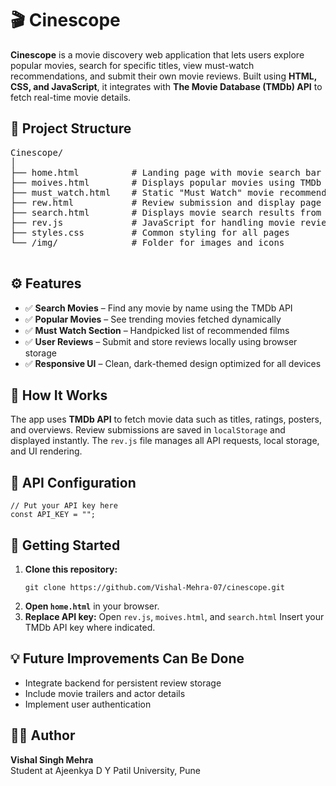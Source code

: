 <!DOCTYPE html>
<html lang="en">
<head>
  <meta charset="UTF-8">
  <meta name="viewport" content="width=device-width, initial-scale=1.0">
 
</head>
<body>

  <h1>🎬 Cinescope</h1>
  <p><strong>Cinescope</strong> is a movie discovery web application that lets users explore popular movies, search for specific titles, view must-watch recommendations, and submit their own movie reviews. Built using <strong>HTML, CSS, and JavaScript</strong>, it integrates with <strong>The Movie Database (TMDb) API</strong> to fetch real-time movie details.</p>

  <h2>📁 Project Structure</h2>
  <div class="highlight">
    <pre>
Cinescope/
│
├── home.html          # Landing page with movie search bar
├── moives.html        # Displays popular movies using TMDb API
├── must_watch.html    # Static "Must Watch" movie recommendations
├── rew.html           # Review submission and display page
├── search.html        # Displays movie search results from TMDb
├── rev.js             # JavaScript for handling movie reviews and API calls
├── styles.css         # Common styling for all pages
└── /img/              # Folder for images and icons
    </pre>
  </div>

  <h2>⚙️ Features</h2>
  <ul>
    <li>✅ <strong>Search Movies</strong> – Find any movie by name using the TMDb API</li>
    <li>✅ <strong>Popular Movies</strong> – See trending movies fetched dynamically</li>
    <li>✅ <strong>Must Watch Section</strong> – Handpicked list of recommended films</li>
    <li>✅ <strong>User Reviews</strong> – Submit and store reviews locally using browser storage</li>
    <li>✅ <strong>Responsive UI</strong> – Clean, dark-themed design optimized for all devices</li>
  </ul>

  <h2>🧠 How It Works</h2>
  <p>The app uses <strong>TMDb API</strong> to fetch movie data such as titles, ratings, posters, and overviews.  
  Review submissions are saved in <code>localStorage</code> and displayed instantly.  
  The <code>rev.js</code> file manages all API requests, local storage, and UI rendering.</p>

  <h2>🔑 API Configuration</h2>
  <div class="highlight">
    <pre><code>// Put your API key here
const API_KEY = "";
</code></pre>
  </div>
  

  <h2>🚀 Getting Started</h2>
  <ol>
    <li><strong>Clone this repository:</strong>
      <pre><code>git clone https://github.com/Vishal-Mehra-07/cinescope.git</code></pre>
    </li>
    <li><strong>Open <code>home.html</code></strong> in your browser.</li>
    <li><strong>Replace API key:</strong>  
      Open <code>rev.js</code>, <code>moives.html</code>, and <code>search.html</code>  
      Insert your TMDb API key where indicated.
    </li>
  </ol>

  <h2>💡 Future Improvements Can Be Done</h2>
  <ul>
    <li>Integrate backend for persistent review storage</li>
    <li>Include movie trailers and actor details</li>
    <li>Implement user authentication</li>
  </ul>

  <h2>🧑‍💻 Author</h2>
  <p><strong>Vishal Singh Mehra</strong><br>
  Student at Ajeenkya D Y Patil University, Pune<br>
  

</body>
</html>
